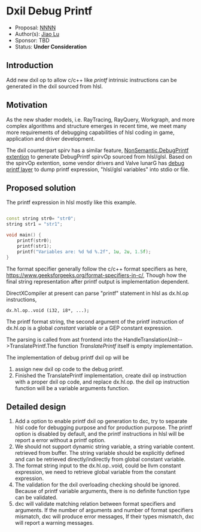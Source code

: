 # Dxil Debug Printf

* Proposal: [NNNN](NNNN-debug-printf.md)
* Author(s): [Jiao Lu](https://github.com/jiaolu)
* Sponsor: TBD
* Status: **Under Consideration**

## Introduction

Add new dxil op to allow c/c++ like *printf* intrinsic instructions can be
generated in the dxil sourced from hlsl.

## Motivation

As the new shader models, i.e. RayTracing, RayQuery, Workgraph, and more complex
algorithms and structure emerges in recent time, we meet many more requirements of 
debugging capabilities of hlsl coding in game, application and driver development.

The dxil counterpart spirv has a similar feature, 
[NonSemantic.DebugPrintf extention](https://github.com/KhronosGroup/SPIRV-Registry/blob/main/nonsemantic/NonSemantic.DebugPrintf.asciidoc)
to generate DebugPrintf spirvOp sourced from hlsl/glsl. Based on the spirvOp
extention, some vendor drivers and Valve lunarG has 
[debug printf layer](https://github.com/KhronosGroup/Vulkan-ValidationLayers/blob/main/docs/debug_printf.md)
to dump printf expression, "hlsl/glsl variables" into stdio or file.

## Proposed solution

The printf expression in hlsl mostly like this example.
```c++ hlsl:

const string str0= "str0";
string str1 = "str1";

void main() {
    printf(str0);
    printf(str1);
    printf("Variables are: %d %d %.2f", 1u, 2u, 1.5f);
}

```

The format specifier generally follow the c/c++ format specifiers as here, https://www.geeksforgeeks.org/format-specifiers-in-c/,
Though how the final string representation after printf output is implementation dependent.


DirectXCompiler at present can parse "printf" statement in hlsl as dx.hl.op 
instructions,
```
dx.hl.op..void (i32, i8*, ...);
```
The printf format string, the second argument of the printf instruction of 
dx.hl.op is a global *constant* variable or a GEP constant expression.

The parsing is called from ast frontend into the 
HandleTranslationUnit-->TranslatePrintf.The function *TranslatePrintf* itself
 is empty implementation.

The implementation of debug printf dxil op will be

1) assign new dxil op code to the debug printf.
2) Finished the TranslatePrintf implementation, create dxil op instruction with 
a proper dxil op code, and replace dx.hl.op. the dxil op instruction function 
will be a variable arguments function.


## Detailed design

1. Add a option to enable printf dxil op generation to dxc, try to separate hlsl code
for debugging purpose and for production purpose. The printf option is disabled by default, 
and the printf instructions in hlsl will be report a error without a printf option.
2. We should not support dynamic string variable, a string variable content.
retrieved from buffer. The string variable should be explicitly defined and can 
be retrieved directly/indirectly from global constant variable.
3. The format string input to the dx.hl.op..void, could be llvm constant 
expression, we need to retrieve global variable from the constant expression.
4. The validation for the dxil overloading checking should be ignored. Because 
of printf variable arguments, there is no definite function type can be validated.
5. dxc will validate matching relation between format specifiers and arguments. 
If the number of arguments and number of format specifiers mismatch, dxc will 
produce error messages, If their types mismatch, dxc will report a warning messages.
